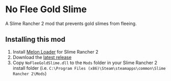 # No Flee Gold Slime

A Slime Rancher 2 mod that prevents gold slimes from fleeing.

## Installing this mod

1. Install [Melon Loader](https://melonwiki.xyz/#/?id=automated-installation) for Slime Rancher 2
1. Download the [latest release](https://github.com/markekraus/NoFleeGoldSlime/releases)
1. Copy `NoFleeGoldSlime.dll` to the `Mods` folder in your Slime Rancher 2 install folder (i.e. `C:\Program Files (x86)\Steam\steamapps\common\Slime Rancher 2\Mods`)
